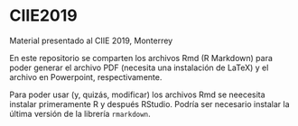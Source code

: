 # CIIE2019

Material presentado al CIIE 2019, Monterrey

En este repositorio se comparten los archivos Rmd (R Markdown) para poder generar el archivo PDF (necesita una instalación de LaTeX) y el archivo en Powerpoint, respectivamente. 

Para poder usar (y, quizás, modificar) los archivos Rmd se neecesita instalar primeramente R y después RStudio. Podría ser necesario instalar la última versión de la librería `rmarkdown`. 
